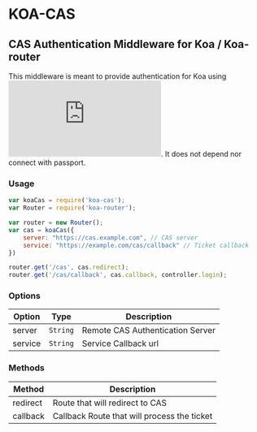 # KOA-CAS
## CAS Authentication Middleware for Koa / Koa-router

This middleware is meant to provide authentication for Koa using ![CAS](https://apereo.github.io/cas/4.2.x/protocol/CAS-Protocol.html). It does not depend nor connect with passport.

### Usage

```javascript
var koaCas = require('koa-cas');
var Router = require('koa-router');

var router = new Router();
var cas = koaCas({
    server: "https://cas.example.com", // CAS server
    service: "https://example.com/cas/callback" // Ticket callback
})

router.get('/cas', cas.redirect);
router.get('/cas/callback', cas.callback, controller.login);
```

### Options

| Option | Type | Description |
| --- | --- | --- |
| server | <code>String</code> | Remote CAS Authentication Server |
| service | <code>String</code> | Service Callback url |

### Methods

| Method | Description |
| --- | --- |
| redirect  | Route that will redirect to CAS  |
| callback | Callback Route that will process the ticket |